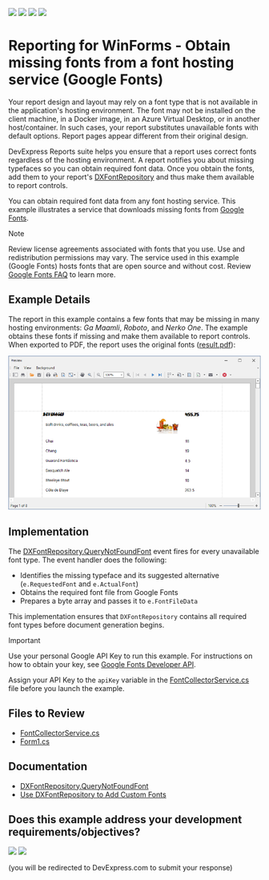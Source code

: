 <!-- default badges list -->
![](https://img.shields.io/endpoint?url=https://codecentral.devexpress.com/api/v1/VersionRange/852747961/24.2.1%2B)
[![](https://img.shields.io/badge/Open_in_DevExpress_Support_Center-FF7200?style=flat-square&logo=DevExpress&logoColor=white)](https://supportcenter.devexpress.com/ticket/details/T1252015)
[![](https://img.shields.io/badge/📖_How_to_use_DevExpress_Examples-e9f6fc?style=flat-square)](https://docs.devexpress.com/GeneralInformation/403183)
[![](https://img.shields.io/badge/💬_Leave_Feedback-feecdd?style=flat-square)](#does-this-example-address-your-development-requirementsobjectives)
<!-- default badges end -->
# Reporting for WinForms - Obtain missing fonts from a font hosting service (Google Fonts)

Your report design and layout may rely on a font type that is not available in the application's hosting environment. The font may not be installed on the client machine, in a Docker image, in an Azure Virtual Desktop, or in another host/container. In such cases, your report substitutes unavailable fonts with default options. Report pages appear different from their original design.  

DevExpress Reports suite helps you ensure that a report uses correct fonts regardless of the hosting environment. A report notifies you about missing typefaces so you can obtain required font data. Once you obtain the fonts, add them to your report's [DXFontRepository](https://docs.devexpress.com/CoreLibraries/404255/devexpress-drawing-library/use-font-repository-to-add-custom-fonts?v=24.2) and thus make them available to report controls. 

You can obtain required font data from any font hosting service. This example illustrates a service that downloads missing fonts from [Google Fonts](https://fonts.google.com). 

> [!Note]
> Review license agreements associated with fonts that you use. Use and redistribution permissions may vary. The service used in this example (Google Fonts) hosts fonts that are open source and without cost. Review [Google Fonts FAQ](https://developers.google.com/fonts/faq) to learn more. 

## Example Details

The report in this example contains a few fonts that may be missing in many hosting environments: _Ga Maamli_, _Roboto_, and _Nerko One_. The example obtains these fonts if missing and make them available to report controls. When exported to PDF, the report uses the original fonts ([result.pdf](result.pdf)):

![Report PDF file uses typefaces obtained from Google Fonts](report-with-fonts.png)

## Implementation

The [DXFontRepository.QueryNotFoundFont](https://docs.devexpress.com/CoreLibraries/DevExpress.Drawing.DXFontRepository.QueryNotFoundFont?v=24.2) event fires for every unavailable font type. The event handler does the following: 

- Identifies the missing typeface and its suggested alternative (`e.RequestedFont` and `e.ActualFont`) 
- Obtains the required font file from Google Fonts
- Prepares a byte array and passes it to `e.FontFileData`

This implementation ensures that `DXFontRepository` contains all required font types before document generation begins.  


> [!Important]
> Use your personal Google API Key to run this example. For instructions on how to obtain your key, see [Google Fonts Developer API](https://developers.google.com/fonts/docs/developer_api#identifying_your_application_to_google). 
>
> Assign your API Key to the `apiKey` variable in the [FontCollectorService.cs](./CS/LoadMissingFonts/FontCollectorService.cs#L19) file before you launch the example. 

## Files to Review

- [FontCollectorService.cs](./CS/LoadMissingFonts/FontCollectorService.cs)
- [Form1.cs](./CS/LoadMissingFonts/Form1.cs)

## Documentation

- [DXFontRepository.QueryNotFoundFont](https://docs.devexpress.com/CoreLibraries/DevExpress.Drawing.DXFontRepository.QueryNotFoundFont?v=24.2)
- [Use DXFontRepository to Add Custom Fonts](https://docs.devexpress.com/CoreLibraries/404255/devexpress-drawing-library/use-font-repository-to-add-custom-fonts?v=24.2)

<!-- feedback -->
## Does this example address your development requirements/objectives?

[<img src="https://www.devexpress.com/support/examples/i/yes-button.svg"/>](https://www.devexpress.com/support/examples/survey.xml?utm_source=github&utm_campaign=reporting-winforms-load-missing-fonts-from-google&~~~was_helpful=yes) [<img src="https://www.devexpress.com/support/examples/i/no-button.svg"/>](https://www.devexpress.com/support/examples/survey.xml?utm_source=github&utm_campaign=reporting-winforms-load-missing-fonts-from-google&~~~was_helpful=no)

(you will be redirected to DevExpress.com to submit your response)
<!-- feedback end -->
